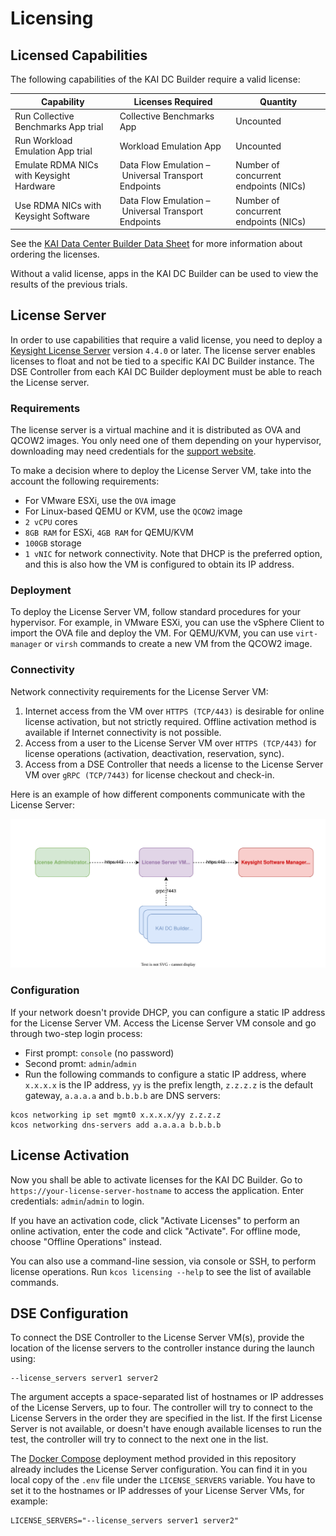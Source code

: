 # Licensing

## Licensed Capabilities

The following capabilities of the KAI DC Builder require a valid license:

  | Capability                                        | Licenses Required            | Quantity           |
  |------------------------------------------         |------------------------------|--------------------|
  | Run Collective Benchmarks App trial               |  Collective Benchmarks App   | Uncounted          |
  | Run Workload Emulation App trial                  |  Workload Emulation App      | Uncounted          |
  | Emulate RDMA NICs with Keysight Hardware          |  Data Flow Emulation – Universal Transport Endpoints | Number of concurrent endpoints (NICs) |
  | Use RDMA NICs with Keysight Software              |  Data Flow Emulation – Universal Transport Endpoints | Number of concurrent endpoints (NICs) |

See the [KAI Data Center Builder Data Sheet][kai-dcb-datasheet] for more information about ordering the licenses.

Without a valid license, apps in the KAI DC Builder can be used to view the results of the previous trials.

## License Server

In order to use capabilities that require a valid license, you need to deploy a [Keysight License Server][support-license-server] version `4.4.0` or later. The license server enables licenses to float and not be tied to a specific KAI DC Builder instance. The DSE Controller from each KAI DC Builder deployment must be able to reach the License server.

### Requirements

The license server is a virtual machine and it is distributed as OVA and QCOW2 images. You only need one of them depending on your hypervisor, downloading may need credentials for the [support website][support-license-server].

To make a decision where to deploy the License Server VM, take into the account the following requirements:

* For VMware ESXi, use the `OVA` image
* For Linux-based QEMU or KVM, use the `QCOW2` image
* `2 vCPU` cores
* `8GB RAM` for ESXi, `4GB RAM` for QEMU/KVM
* `100GB` storage
* `1 vNIC` for network connectivity. Note that DHCP is the preferred option, and this is also how the VM is configured to obtain its IP address.

### Deployment

To deploy the License Server VM, follow standard procedures for your hypervisor. For example, in VMware ESXi, you can use the vSphere Client to import the OVA file and deploy the VM. For QEMU/KVM, you can use `virt-manager` or `virsh` commands to create a new VM from the QCOW2 image.

### Connectivity

Network connectivity requirements for the License Server VM:

1. Internet access from the VM over `HTTPS (TCP/443)` is desirable for online license activation, but not strictly required. Offline activation method is available if Internet connectivity is not possible.
2. Access from a user to the License Server VM over `HTTPS (TCP/443)` for license operations (activation, deactivation, reservation, sync).
3. Access from a DSE Controller that needs a license to the License Server VM over `gRPC (TCP/7443)` for license checkout and check-in.

Here is an example of how different components communicate with the License Server:

![License Server Connectivity](../assets/license-server.drawio.svg)

### Configuration

If your network doesn't provide DHCP, you can configure a static IP address for the License Server VM. Access the License Server VM console and go through two-step login process:

* First prompt: `console` (no password)
* Second promt: `admin`/`admin`
* Run the following commands to configure a static IP address, where `x.x.x.x` is the IP address, `yy` is the prefix length, `z.z.z.z` is the default gateway, `a.a.a.a` and `b.b.b.b` are DNS servers:

```Shell
kcos networking ip set mgmt0 x.x.x.x/yy z.z.z.z
kcos networking dns-servers add a.a.a.a b.b.b.b
```

## License Activation

Now you shall be able to activate licenses for the KAI DC Builder. Go to `https://your-license-server-hostname` to access the application. Enter credentials: `admin`/`admin` to login.

If you have an activation code, click "Activate Licenses" to perform an online activation, enter the code and click "Activate". For offline mode, choose "Offline Operations" instead.

You can also use a command-line session, via console or SSH, to perform license operations. Run `kcos licensing --help` to see the list of available commands.

## DSE Configuration

To connect the DSE Controller to the License Server VM(s), provide the location of the license servers to the controller instance during the launch using:

```
--license_servers server1 server2
```

The argument accepts a space-separated list of hostnames or IP addresses of the License Servers, up to four. The controller will try to connect to the License Servers in the order they are specified in the list. If the first License Server is not available, or doesn't have enough available licenses to run the test, the controller will try to connect to the next one in the list.

The [Docker Compose][deployment-compose] deployment method provided in this repository already includes the License Server configuration. You can find it in you local copy of the `.env` file under the `LICENSE_SERVERS` variable. You have to set it to the hostnames or IP addresses of your License Server VMs, for example:

```
LICENSE_SERVERS="--license_servers server1 server2"
```

[support-license-server]: https://support.ixiacom.com/keng-license-server-software-downloads-documentation
[kai-dcb-datasheet]: https://www.keysight.com/us/en/assets/3125-1348/data-sheets/Keysight-AI-Data-Center-Builder.pdf
[deployment-compose]: compose.md
[deployment-env]: ../aidc/env.latest
